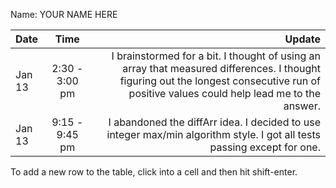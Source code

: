 Name: YOUR NAME HERE

| Date   |      Time      |                                                                                                                                                                                   Update |
|:-------|:--------------:|-----------------------------------------------------------------------------------------------------------------------------------------------------------------------------------------:|
| Jan 13 | 2:30 - 3:00 pm | I brainstormed for a bit. I thought of using an array that measured differences. I thought figuring out the longest consecutive run of positive values could help lead me to the answer. |
| Jan 13 | 9:15 - 9:45 pm |                                                                  I abandoned the diffArr idea. I decided to use integer max/min algorithm style. I got all tests passing except for one. |


To add a new row to the table, click into a cell and then hit shift-enter.